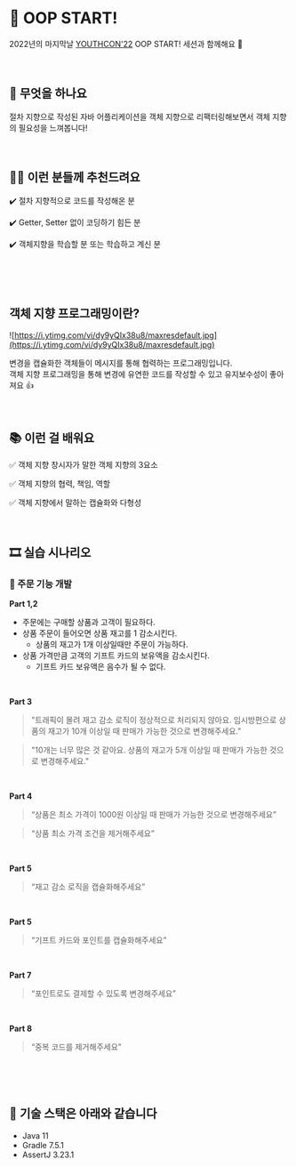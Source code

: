 # 🚀 OOP START!

2022년의 마지막날 [YOUTHCON'22](https://frost-witch-afb.notion.site/YOUTHCON-22-a18e4511463a416e8befd99993355215) OOP START!
세션과 함께해요 🙌
<br/><br/><br/>

## 🤔 무엇을 하나요

절차 지향으로 작성된 자바 어플리케이션을 객체 지향으로 리팩터링해보면서 객체 지향의 필요성을 느껴봅니다!
<br/><br/><br/>

## 🙆‍♂️ 이런 분들께 추천드려요

✔️ 절차 지향적으로 코드를 작성해온 분

✔️ Getter, Setter 없이 코딩하기 힘든 분

✔️ 객체지향을 학습할 분 또는 학습하고 계신 분

<br/><br/><br/>

## 객체 지향 프로그래밍이란?

![https://i.ytimg.com/vi/dy9yQIx38u8/maxresdefault.jpg](https://i.ytimg.com/vi/dy9yQIx38u8/maxresdefault.jpg)

변경을 캡슐화한 객체들이 메시지를 통해 협력하는 프로그래밍입니다.<br/>
객체 지향 프로그래밍을 통해 변경에 유연한 코드를 작성할 수 있고 유지보수성이 좋아져요 👍
<br/><br/><br/>

## 📚 이런 걸 배워요

✅ 객체 지향 창시자가 말한 객체 지향의 3요소

✅ 객체 지향의 협력, 책임, 역할

✅ 객체 지향에서 말하는 캡슐화와 다형성
<br/><br/><br/>

## 🎞️ 실습 시나리오

### 🚚 주문 기능 개발

**Part 1,2**

- 주문에는 구매할 상품과 고객이 필요하다.
- 상품 주문이 들어오면 상품 재고를 1 감소시킨다.
    - 상품의 재고가 1개 이상일때만 주문이 가능하다.
- 상품 가격만큼 고객의 기프트 카드의 보유액을 감소시킨다.
    - 기프트 카드 보유액은 음수가 될 수 없다.

<br/>

**Part 3**
> "트래픽이 몰려 재고 감소 로직이 정상적으로 처리되지 않아요.
> 임시방편으로 상품의 재고가 10개 이상일 때 판매가 가능한 것으로 변경해주세요."

> "10개는 너무 많은 것 같아요.
> 상품의 재고가 5개 이상일 때 판매가 가능한 것으로 변경해주세요."

<br/>

**Part 4**
> “상품은 최소 가격이 1000원 이상일 때 판매가 가능한 것으로 변경해주세요”

> “상품 최소 가격 조건을 제거해주세요”

<br/>

**Part 5**
> “재고 감소 로직을 캡슐화해주세요”

<br/>

**Part 5**
> “기프트 카드와 포인트를 캡슐화해주세요”

<br/>

**Part 7**
> “포인트로도 결제할 수 있도록 변경해주세요”

<br/>

**Part 8**
> “중복 코드를 제거해주세요”

<br/><br/><br/>

## 📝 기술 스택은 아래와 같습니다

- Java 11
- Gradle 7.5.1
- AssertJ 3.23.1
